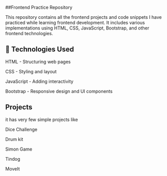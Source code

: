 ##Frontend Practice Repository

This repository contains all the frontend projects and code snippets I have practiced while learning frontend development. It includes various implementations using HTML, CSS, JavaScript, Bootstrap, and other frontend technologies.

## 🚀 Technologies Used

HTML - Structuring web pages

CSS - Styling and layout

JavaScript - Adding interactivity

Bootstrap - Responsive design and UI components

## Projects 
it has very few simple projects like 

Dice Challenge 

Drum kit 

Simon Game

Tindog

MoveIt
